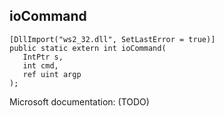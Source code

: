## ioCommand

```
[DllImport("ws2_32.dll", SetLastError = true)]
public static extern int ioCommand(
   IntPtr s,
   int cmd,
   ref uint argp
);
```

Microsoft documentation: (TODO)

